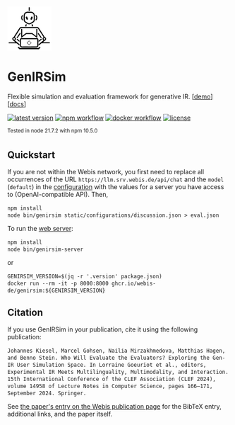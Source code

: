 [![genirsim logo](./docs/img/genirsim-logo.png "Logo of GenIRSim: Generated by Midjourney")](./docs/img/genirsim-logo.png)

# GenIRSim

Flexible simulation and evaluation framework for generative IR.
[[demo](https://genirsim.webis.de/)] [[docs](https://webis-de.github.io/GenIRSim/)]

[![latest version](https://img.shields.io/github/v/tag/webis-de/GenIRSim?label=latest&sort=semver)](https://github.com/webis-de/GenIRSim)
[![npm workflow](https://img.shields.io/github/actions/workflow/status/webis-de/GenIRSim/npm.yml?label=nodejs)](https://www.npmjs.com/package/@webis-de/gen-ir-sim)
[![docker workflow](https://img.shields.io/github/actions/workflow/status/webis-de/GenIRSim/ghcr.yml?label=docker)](https://github.com/webis-de/GenIRSim/pkgs/container/GenIRSim)
[![license](https://img.shields.io/github/license/webis-de/GenIRSim)](https://github.com/webis-de/GenIRSim/blob/main/LICENSE)

<sup>Tested in node 21.7.2 with npm 10.5.0</sup>

## Quickstart

If you are not within the Webis network, you first need to replace all occurrences of the URL `https://llm.srv.webis.de/api/chat` and the `model` (`default`) in the [configuration](static/configurations) with the values for a server you have access to (OpenAI-compatible API). Then,
```
npm install
node bin/genirsim static/configurations/discussion.json > eval.json
```

To run the [web server](http://localhost:8000):
```
npm install
node bin/genirsim-server
```
or
```
GENIRSIM_VERSION=$(jq -r '.version' package.json)
docker run --rm -it -p 8000:8000 ghcr.io/webis-de/genirsim:${GENIRSIM_VERSION}
```


## Citation

If you use GenIRSim in your publication, cite it using the following publication:
```
Johannes Kiesel, Marcel Gohsen, Nailia Mirzakhmedova, Matthias Hagen, and Benno Stein. Who Will Evaluate the Evaluators? Exploring the Gen-IR User Simulation Space. In Lorraine Goeuriot et al., editors, Experimental IR Meets Multilinguality, Multimodality, and Interaction. 15th International Conference of the CLEF Association (CLEF 2024), volume 14958 of Lecture Notes in Computer Science, pages 166–171, September 2024. Springer.
```
See [the paper's entry on the Webis publication page](https://webis.de/publications.html#kiesel_2024c) for the BibTeX entry, additional links, and the paper itself.

